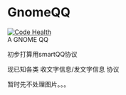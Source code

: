 # GnomeQQ
[![Code Health](https://landscape.io/github/zeruniverse/GnomeQQ/master/landscape.svg?style=flat)](https://landscape.io/github/zeruniverse/GnomeQQ/master)      
A GNOME QQ

初步打算用smartQQ协议

现已知各类 收文字信息/发文字信息 协议  

暂时先不处理图片。。。 
